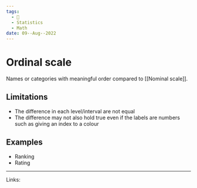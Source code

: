 ```yaml
---
tags:
  - 🌱
  - Statistics
  - Math
date: 09--Aug--2022
---
```


# Ordinal scale

Names or categories with meaningful order compared to [[Nominal scale]].

## Limitations

- The difference in each level/interval are not equal
- The difference may not also hold true even if the labels are numbers such as giving an index to a colour

## Examples

- Ranking
- Rating

---
Links: 